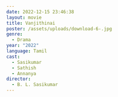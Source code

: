 ```yaml
---
date: 2022-12-15 23:46:38
layout: movie
title: Vanjithinai
poster: /assets/uploads/download-6-.jpg
genre:
  - Drama
year: "2022"
language: Tamil
cast:
  - Sasikumar
  - Sathish
  - Annanya
director:
  - B. L. Sasikumar
---
```


